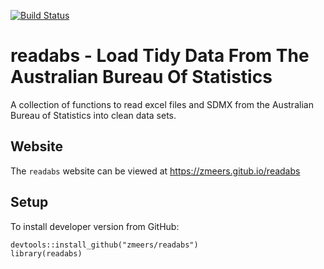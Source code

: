 [![Build Status](https://travis-ci.org/zmeers/readabs.svg?branch=master)](https://travis-ci.org/zmeers/readabs)

# readabs - Load Tidy Data From The Australian Bureau Of Statistics
A collection of functions to read excel files and SDMX from the Australian Bureau of Statistics into clean data sets.

## Website
The `readabs` website can be viewed at https://zmeers.gitub.io/readabs

## Setup
To install developer version from GitHub:

```{r}
devtools::install_github("zmeers/readabs")
library(readabs)
```
